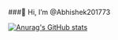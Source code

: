 ###👋 Hi, I’m @Abhishek201773






[![Anurag's GitHub stats](https://github-readme-stats.vercel.app/api?username=Abhishek201773)](https://github.com/Abhishek201773/github-readme-stats)


<!---
Abhishek201773/Abhishek201773 is a ✨ special ✨ repository because its `README.md` (this file) appears on your GitHub profile.
You can click the Preview link to take a look at your changes.
--->

